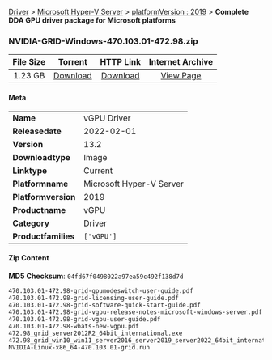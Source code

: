 
[Driver](/README.md)  >  [Microsoft Hyper-V Server](/index/Driver/Microsoft_Hyper-V_Server.md)  >  [platformVersion : 2019](/index/Driver/Microsoft_Hyper-V_Server/2019.md)  >  **Complete DDA GPU driver package for Microsoft platforms**


### NVIDIA-GRID-Windows-470.103.01-472.98.zip

| **File Size** | **Torrent**  | **HTTP Link** | **Internet Archive** |
|:-------------:|:------------:|:-------------:|:--------------------:|
| 1.23 GB |  [Download](https://archive.org/download/nvgpu_NVIDIA-GRID-Windows-470.103.01-472.98.zip_kbq8x8pt/nvgpu_NVIDIA-GRID-Windows-470.103.01-472.98.zip_kbq8x8pt_archive.torrent)       | [Download](https://archive.org/compress/nvgpu_NVIDIA-GRID-Windows-470.103.01-472.98.zip_kbq8x8pt) | [View Page](https://archive.org/details/nvgpu_NVIDIA-GRID-Windows-470.103.01-472.98.zip_kbq8x8pt)       |

#### Meta

<table>
<tr><td><strong>Name</strong></td><td>vGPU Driver</td></tr>
<tr><td><strong>Releasedate</strong></td><td>2022-02-01</td></tr>
<tr><td><strong>Version</strong></td><td>13.2</td></tr>
<tr><td><strong>Downloadtype</strong></td><td>Image</td></tr>
<tr><td><strong>Linktype</strong></td><td>Current</td></tr>
<tr><td><strong>Platformname</strong></td><td>Microsoft Hyper-V Server</td></tr>
<tr><td><strong>Platformversion</strong></td><td>2019</td></tr>
<tr><td><strong>Productname</strong></td><td>vGPU</td></tr>
<tr><td><strong>Category</strong></td><td>Driver</td></tr>
<tr><td><strong>Productfamilies</strong></td><td><code>['vGPU']</code></td></tr>
</table>

#### Zip Content

**MD5 Checksum**: `04fd67f0498022a97ea59c492f138d7d`

```text
470.103.01-472.98-grid-gpumodeswitch-user-guide.pdf
470.103.01-472.98-grid-licensing-user-guide.pdf
470.103.01-472.98-grid-software-quick-start-guide.pdf
470.103.01-472.98-grid-vgpu-release-notes-microsoft-windows-server.pdf
470.103.01-472.98-grid-vgpu-user-guide.pdf
470.103.01-472.98-whats-new-vgpu.pdf
472.98_grid_server2012R2_64bit_international.exe
472.98_grid_win10_win11_server2016_server2019_server2022_64bit_international.exe
NVIDIA-Linux-x86_64-470.103.01-grid.run
```